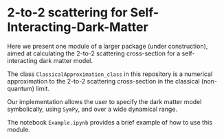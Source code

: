 # 2-to-2 scattering for Self-Interacting-Dark-Matter
Here we present one module of a larger package (under construction), aimed at calculating the 2-to-2 scattering cross-section for a self-interacting dark matter model.

The class `ClassicalApproximation_class` in this repository is a numerical approximation to the 2-to-2 scattering cross-section in the classical (non-quantum) limit.

Our implementation allows the user to specify the dark matter model symbolically, using `SymPy`, and over a wide dynamical range.

The notebook `Example.ipynb` provides a brief example of how to use this module.
